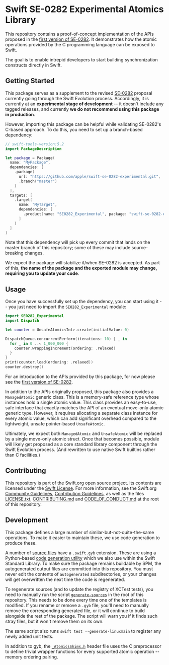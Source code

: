 # Swift SE-0282 Experimental Atomics Library

This repository contains a proof-of-concept implementation of the APIs proposed in the [first version of SE-0282][SE-0282r0]. It demonstrates how the atomic operations provided by the C programming language can be exposed to Swift.

The goal is to enable intrepid developers to start building synchronization constructs directly in Swift. 

[SE-0282r0]: https://github.com/apple/swift-evolution/blob/3a358a07e878a58bec256639d2beb48461fc3177/proposals/0282-atomics.md
[SE-0282]: https://github.com/apple/swift-evolution/blob/master/proposals/0282-atomics.md

## Getting Started

This package serves as a supplement to the revised [SE-0282] proposal currently going through the Swift Evolution process. Accordingly, it is currently at an **experimental stage of development** -- it doesn't include any tagged releases, and currently **we do not recommend using this package in production**.

However, importing this package can be helpful while validating SE-0282's C-based approach. To do this, you need to set up a branch-based dependency:

```swift
// swift-tools-version:5.2
import PackageDescription

let package = Package(
  name: "MyPackage",
  dependencies: [
    .package(
      url: "https://github.com/apple/swift-se-0282-experimental.git",
      .branch("master")
    )
  ],
  targets: [
    .target(
      name: "MyTarget",
      dependencies: [
        .product(name: "SE0282_Experimental", package: "swift-se-0282-experimental")
      ]
    )
  ]
)
```

Note that this dependency will pick up every commit that lands on the master branch of this repository; some of these may include source-breaking changes. 

We expect the package will stabilize if/when SE-0282 is accepted. As part of this, **the name of the package and the exported module may change, requiring you to update your code**.

## Usage

Once you have successfully set up the dependency, you can start using it -- you just need to import the `SE0282_Experimental` module:

``` swift
import SE0282_Experimental
import Dispatch

let counter = UnsafeAtomic<Int>.create(initialValue: 0)

DispatchQueue.concurrentPerform(iterations: 10) { _ in
  for _ in 0 ..< 1_000_000 {
    counter.wrappingIncrement(ordering: .relaxed)
  }
}
print(counter.load(ordering: .relaxed))
counter.destroy()
```

For an introduction to the APIs provided by this package, for now please see the [first version of SE-0282][SE-0282r0].

In addition to the APIs originally proposed, this package also provides a `ManagedAtomic` generic class. This is a memory-safe reference type whose instances hold a single atomic value. This class provides an easy-to-use, safe interface that exactly matches the API of an eventual move-only atomic generic type. However, it requires allocating a separate class instance for every atomic value, which can add significant overhead compared to the lightweight, unsafe pointer-based `UnsafeAtomic`.

Ultimately, we expect both `ManagedAtomic` and `UnsafeAtomic` will be replaced by a single move-only atomic struct. Once that becomes possible, module will likely get proposed as a core standard library component through the Swift Evolution process. (And rewritten to use native Swift builtins rather than C facilities.)

## Contributing

This repository is part of the Swift.org open source project. Its contents are licensed under the [Swift License]. For more information, see the Swift.org [Community Guidelines], [Contribution Guidelines], as well as the files [LICENSE.txt](./LICENSE.txt), [CONTRIBUTING.md](./CONTRIBUTING.md) and [CODE_OF_CONDUCT.md](./CODE_OF_CONDUCT.md) at the root of this repository.

[Swift License]: https://swift.org/LICENSE.txt
[Community Guidelines]: https://swift.org/community/
[Contribution Guidelines]: https://swift.org/contributing/

## Development

This package defines a large number of similar-but-not-quite-the-same operations. To make it easier to maintain these, we use code generation to produce these.

A number of [source files](./Sources/Atomics) have a `.swift.gyb` extension. These are using a Python-based [code generation utility](./Utilities/gyb.py) which we also use within the Swift Standard Library. To make sure the package remains buildable by SPM, the autogenerated output files are committed into this repository. You must never edit the contents of `autogenerated` subdirectories, or your changes will get overwritten the next time the code is regenerated.

To regenerate sources (and to update the registry of XCTest tests), you need to manually run the script [`generate-sources`](./generate-sources) in the root of this repository. This needs to be done every time one of the templates is modified. If you rename or remove a `.gyb` file, you'll need to manually remove the corresponding generated file, or it will continue to build alongside the rest of the package. The script will warn you if it finds such stray files, but it won't remove them on its own.

The same script also runs `swift test --generate-linuxmain` to register any newly added unit tests.

In addition to gyb, the [`_AtomicsShims.h`](./Sources/_AtomicsShims/include/_AtomicsShims.h) header file uses the C preprocessor to define trivial wrapper functions for every supported atomic operation -- memory ordering pairing.

